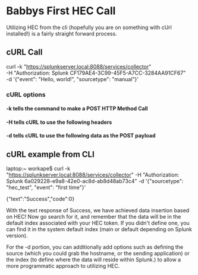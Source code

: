 # Babbys First HEC Call

Utilizing HEC from the cli (hopefully you are on something with cUrl installed!) is a fairly straight forward process.

## cURL Call
curl -k "https://splunkserver.local:8088/services/collector" \
    -H "Authorization: Splunk CF179AE4-3C99-45F5-A7CC-3284AA91CF67" \
    -d '{"event": "Hello, world!", "sourcetype": "manual"}'

### cURL options
#### -k tells the command to make a POST HTTP Method Call
#### -H tells cURL to use the following headers
#### -d tells cURL to use the following data as the POST payload

## cURL example from CLI

laptop:~ workape$ curl -k "https://splunkserver.local:8088/services/collector" -H "Authorization: Splunk 6a029228-e9a8-42e0-ac8d-ab8d48ab73c4" -d '{"sourcetype": "hec_test", "event": "first time"}'

{"text":"Success","code":0}

With the text response of Success, we have achieved data insertion based on HEC!  Now go search for it, and remember that 
the data will be in the default index associated with your HEC token.  If you didn't define one, you can find it in the 
system default index (main or default depending on Splunk version).

For the -d portion, you can additionally add options such as defining the source (which you could grab the hostname, or
the sending application) or the index (to define where the data will reside within Splunk.) to allow a more programmatic
approach to utilizing HEC.
